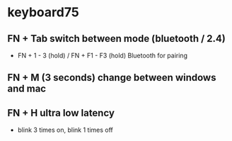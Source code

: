 # keyboard75

## FN + Tab switch between mode (bluetooth / 2.4)
  - FN + 1 - 3 (hold) / FN + F1 - F3 (hold) Bluetooth for pairing
## FN + M (3 seconds) change between windows and mac
## FN + H ultra low latency 
  - blink 3 times on, blink 1 times off
